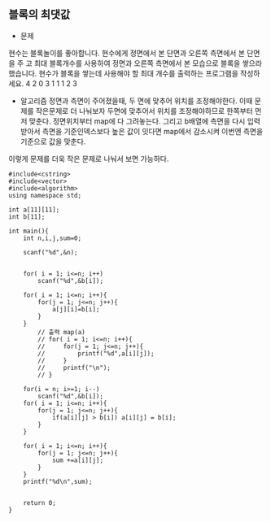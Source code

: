 ## 블록의 최댓값

* 문제 

현수는 블록놀이를 좋아합니다. 현수에게 정면에서 본 단면과 오른쪽 측면에서 본 단면을 주 고 최대 블록개수를 사용하여 정면과 오른쪽 측면에서 본 모습으로 블록을 쌓으라 했습니다. 현수가 블록을 쌓는데 사용해야 할 최대 개수를 출력하는 프로그램을 작성하세요.
4 
2 0 3 1 
1 1 2 3

* 알고리즘
정면과 측면이 주어졌을때, 두 면에 맞추어 위치를 조정해야한다. 이때 문제를 작은문제로 더 나눠보자
두면에 맞추어서 위치를 조정해야하므로 한쪽부터 먼저 맞춘다. 정면위치부터 map에 다 그려놓는다. 
그리고 b배열에 측면을 다시 입력받아서 측면을 기준인덱스보다 높은 값이 잇다면 map에서 감소시켜 이번엔 측면을 기준으로 값을 맞춘다. 

이렇게 문제를 더욱 작은 문제로 나눠서 보면 가능하다.

```
#include<cstring>
#include<vector>
#include<algorithm>
using namespace std;

int a[11][11];
int b[11];

int main(){
    int n,i,j,sum=0;

    scanf("%d",&n);


    for( i = 1; i<=n; i++)
        scanf("%d",&b[i]);

    for( i = 1; i<=n; i++){
        for(j = 1; j<=n; j++){
            a[j][i]=b[i];
        }
    }
        // 출력 map(a)
        // for( i = 1; i<=n; i++){
        //     for(j = 1; j<=n; j++){
        //         printf("%d",a[i][j]);
        //     }
        //     printf("\n");
        // }

    for(i = n; i>=1; i--)
        scanf("%d",&b[i]);
    for( i = 1; i<=n; i++){
        for(j = 1; j<=n; j++){
            if(a[i][j] > b[i]) a[i][j] = b[i];
        }
    }

    for( i = 1; i<=n; i++){
        for(j = 1; j<=n; j++){
            sum +=a[i][j];
        }
    }
    printf("%d\n",sum);

    
    return 0;
}


```